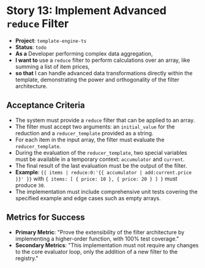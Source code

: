 # Story 13: Implement Advanced `reduce` Filter

- **Project**: `template-engine-ts`
- **Status**: `todo`
- **As a** Developer performing complex data aggregation,
- **I want to** use a `reduce` filter to perform calculations over an array, like summing a list of item prices,
- **so that** I can handle advanced data transformations directly within the template, demonstrating the power and orthogonality of the filter architecture.

## Acceptance Criteria

- The system must provide a `reduce` filter that can be applied to an array.
- The filter must accept two arguments: an `initial_value` for the reduction and a `reducer_template` provided as a string.
- For each item in the input array, the filter must evaluate the `reducer_template`.
- During the evaluation of the `reducer_template`, two special variables must be available in a temporary context: `accumulator` and `current`.
- The final result of the last evaluation must be the output of the filter.
- **Example**: `{{ items | reduce:0:'{{ accumulator | add:current.price }}' }}` with `{ items: [ { price: 10 }, { price: 20 } ] }` must produce `30`.
- The implementation must include comprehensive unit tests covering the specified example and edge cases such as empty arrays.

## Metrics for Success

- **Primary Metric**: "Prove the extensibility of the filter architecture by implementing a higher-order function, with 100% test coverage."
- **Secondary Metrics**: "This implementation must not require any changes to the core evaluator loop, only the addition of a new filter to the registry."
